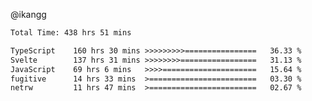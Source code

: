@ikangg
<!--START_SECTION:waka-->

```txt
Total Time: 438 hrs 51 mins

TypeScript    160 hrs 30 mins >>>>>>>>>================   36.33 %
Svelte        137 hrs 31 mins >>>>>>>>=================   31.13 %
JavaScript    69 hrs 6 mins   >>>>=====================   15.64 %
fugitive      14 hrs 33 mins  >========================   03.30 %
netrw         11 hrs 47 mins  >========================   02.67 %
```

<!--END_SECTION:waka-->

